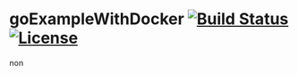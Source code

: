 
# goExampleWithDocker [![Build Status](https://travis-ci.org/salihkemaloglu/goExampleWithDocker.svg?branch=master)](https://travis-ci.org/salihkemaloglu/goExampleWithDocker) [![License][License-Image]][License-URL]

non

[License-URL]: http://opensource.org/licenses/MIT
[License-Image]: https://img.shields.io/npm/l/express.svg
